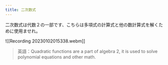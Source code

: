 ```yaml
---
title: 二次数式
---
```

二次数式は代数２の一部です、こちらは多項式の計算式と他の数計算式を解くために使用ませれ。

![[Recording 20230102015338.webm]]


> 英語：Quadratic functions are a part of algebra 2, it is used to solve polynomial equations and other math.